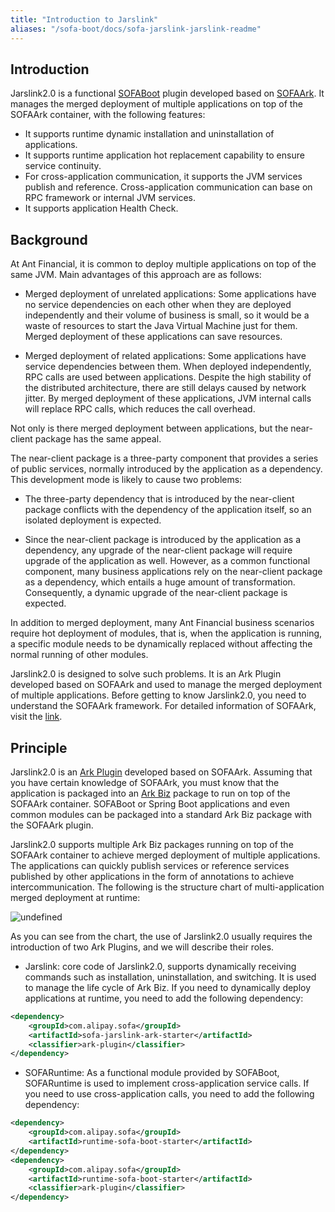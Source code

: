 ```yaml
---
title: "Introduction to Jarslink"
aliases: "/sofa-boot/docs/sofa-jarslink-jarslink-readme"
---
```


## Introduction

Jarslink2.0 is a functional [SOFABoot](https://github.com/sofastack/sofa-boot) plugin developed based on [SOFAArk](https://github.com/sofastack/sofa-ark). It manages the merged deployment of multiple applications on top of the SOFAArk container, with the following features:
+ It supports runtime dynamic installation and uninstallation of applications.
+ It supports runtime application hot replacement capability to ensure service continuity.
+ For cross-application communication, it supports the JVM services publish and reference. Cross-application communication can base on RPC framework or internal JVM services.
+ It supports application Health Check.


## Background

At Ant Financial, it is common to deploy multiple applications on top of the same JVM. Main advantages of this approach are as follows:

+ Merged deployment of unrelated applications: Some applications have no service dependencies on each other when they are deployed independently and their volume of business is small, so it would be a waste of resources to start the Java Virtual Machine just for them. Merged deployment of these applications can save resources.

+ Merged deployment of related applications: Some applications have service dependencies between them. When deployed independently, RPC calls are used between applications. Despite the high stability of the distributed architecture, there are still delays caused by network jitter. By merged deployment of these applications, JVM internal calls will replace RPC calls, which reduces the call overhead.

Not only is there merged deployment between applications, but the near-client package has the same appeal.

The near-client package is a three-party component that provides a series of public services, normally introduced by the application as a dependency. This development mode is likely to cause two problems:

+ The three-party dependency that is introduced by the near-client package conflicts with the dependency of the application itself, so an isolated deployment is expected.

+ Since the near-client package is introduced by the application as a dependency, any upgrade of the near-client package will require upgrade of the application as well. However, as a common functional component, many business applications rely on the near-client package as a dependency, which entails a huge amount of transformation. Consequently, a dynamic upgrade of the near-client package is expected.

In addition to merged deployment, many Ant Financial business scenarios require hot deployment of modules, that is, when the application is running, a specific module needs to be dynamically replaced without affecting the normal running of other modules.

Jarslink2.0 is designed to solve such problems. It is an Ark Plugin developed based on SOFAArk and used to manage the merged deployment of multiple applications. Before getting to know Jarslink2.0, you need to understand the SOFAArk framework. For detailed information of SOFAArk, visit the [link](../sofa-ark-readme).

## Principle

Jarslink2.0 is an [Ark Plugin](../sofa-ark-ark-plugin) developed based on SOFAArk. Assuming that you have certain knowledge of SOFAArk, you must know that the application is packaged into an [Ark Biz](../sofa-ark-ark-biz) package to run on top of the SOFAArk container. SOFABoot or Spring Boot applications and even common modules can be packaged into a standard Ark Biz package with the SOFAArk plugin.

Jarslink2.0 supports multiple Ark Biz packages running on top of the SOFAArk container to achieve merged deployment of multiple applications. The applications can quickly publish services or reference services published by other applications in the form of annotations to achieve intercommunication. The following is the structure chart of multi-application merged deployment at runtime:

![undefined](../resources/jarslink-runtime.png) 

As you can see from the chart, the use of Jarslink2.0 usually requires the introduction of two Ark Plugins, and we will describe their roles.

+ Jarslink: core code of Jarslink2.0, supports dynamically receiving commands such as installation, uninstallation, and switching. It is used to manage the life cycle of Ark Biz. If you need to dynamically deploy applications at runtime, you need to add the following dependency:

```xml
<dependency>
    <groupId>com.alipay.sofa</groupId>
    <artifactId>sofa-jarslink-ark-starter</artifactId>
    <classifier>ark-plugin</classifier>
</dependency>
```

+ SOFARuntime: As a functional module provided by SOFABoot, SOFARuntime is used to implement cross-application service calls. If you need to use cross-application calls, you need to add the following dependency:

```xml
<dependency>
    <groupId>com.alipay.sofa</groupId>
    <artifactId>runtime-sofa-boot-starter</artifactId>
</dependency>
<dependency>
    <groupId>com.alipay.sofa</groupId>
    <artifactId>runtime-sofa-boot-starter</artifactId>
    <classifier>ark-plugin</classifier>
</dependency>
```



